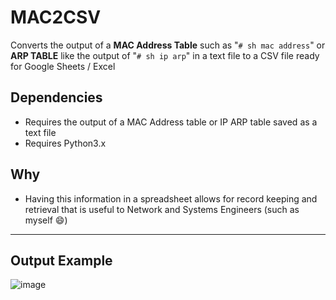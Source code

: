 # MAC2CSV
Converts the output of a **MAC Address Table** such as "```# sh mac address```" or **ARP TABLE** like the output of "```# sh ip arp```" in a text file to a CSV file ready for Google Sheets / Excel
## Dependencies
* Requires the output of a MAC Address table or IP ARP table saved as a text file
* Requires Python3.x
## Why
* Having this information in a spreadsheet allows for record keeping and retrieval that is useful to Network and Systems Engineers (such as myself 😄)
----
## Output Example
![image](https://user-images.githubusercontent.com/48565067/158194721-69344a9a-10ec-4c85-877e-0dda98c5d8f1.png)
